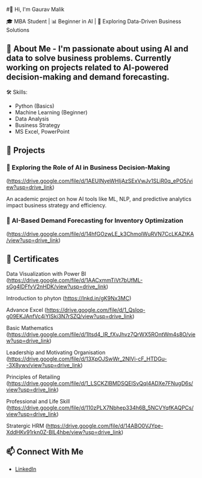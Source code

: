 #👋 Hi, I'm Gaurav Malik

🎓 MBA Student | 📊 Beginner in AI | 💼 Exploring Data-Driven Business Solutions

## 📌 About Me - I'm passionate about using AI and data to solve business problems. Currently working on projects related to AI-powered decision-making and demand forecasting.

🛠️ Skills: 
- Python (Basics)
- Machine Learning (Beginner)
- Data Analysis
- Business Strategy
- MS Excel, PowerPoint

## 📂 Projects

### 🔹 Exploring the Role of AI in Business Decision-Making
(https://drive.google.com/file/d/1AEUlNyeWHIjAzSExVwJv1SLiR0q_ePO5/view?usp=drive_link)

An academic project on how AI tools like ML, NLP, and predictive analytics impact business strategy and efficiency.

### 🔹 AI-Based Demand Forecasting for Inventory Optimization
(https://drive.google.com/file/d/14hfGOzwLE_k3ChmolWuRVN7CcLKAZtKA/view?usp=drive_link)

## 📜 Certificates
Data Visualization with Power BI (https://drive.google.com/file/d/1AACxmmTiVt7bUfML-sGg4IDFfyV2nHDK/view?usp=drive_link)

Introduction to phyton (https://lnkd.in/gK9Nx3MC)

Advance Excel (https://drive.google.com/file/d/1_Qsloq-g09EKJAnfVc4iYISki3N7rSZQ/view?usp=drive_link)

Basic Mathematics (https://drive.google.com/file/d/1ltsd4_IR_fXvJhvz7QrWX5ROntWm4s8O/view?usp=drive_link)

Leadership and Motivating Organisation (https://drive.google.com/file/d/13XpOJSwWr_2NIVi-cF_HTDGu--3X8ywv/view?usp=drive_link)

Principles of Retailing (https://drive.google.com/file/d/1_LSCKZlBMDSQElSvQqI4ADXe7FNugD6s/view?usp=drive_link)

Professional and Life Skill (https://drive.google.com/file/d/110zPLX7Nbhep334h6B_5NCVYqfKAQPCs/view?usp=drive_link)

Stratergic HRM (https://drive.google.com/file/d/14ABO0VJYpe-XddHKv91rkn0Z-BlL4hbe/view?usp=drive_link)

## 📫 Connect With Me

- [LinkedIn](www.linkedin.com/in/gaurav-malik-380b75236)

